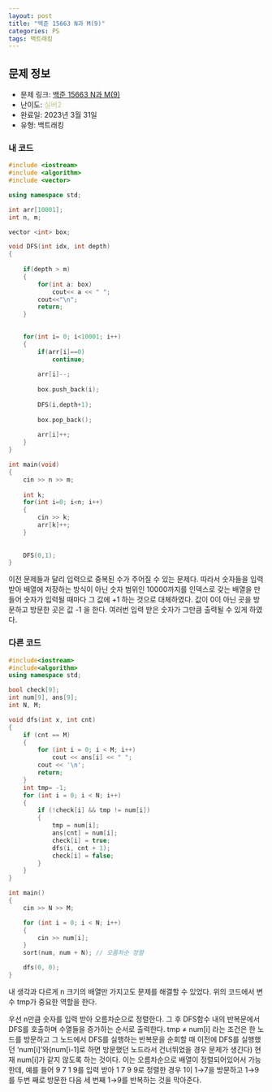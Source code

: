 ```yaml
---
layout: post
title: "백준 15663 N과 M(9)"
categories: PS
tags: 백트래킹
---
```


## 문제 정보
- 문제 링크: [백준 15663 N과 M(9)](https://www.acmicpc.net/problem/15663)
- 난이도: <span style="color:#B5C78A">실버2</span>
- 완료일: 2023년 3월 31일
- 유형: 백트래킹

### 내 코드

```C++
#include <iostream>
#include <algorithm>
#include <vector>

using namespace std;

int arr[10001];
int n, m;

vector <int> box;

void DFS(int idx, int depth)
{
	
	if(depth > m)
	{
		for(int a: box)
			cout<< a << " ";
		cout<<"\n";
		return;
	}

		
	for(int i= 0; i<10001; i++)
	{
		if(arr[i]==0)
			continue;
		
		arr[i]--;
		
		box.push_back(i);
		
		DFS(i,depth+1);	
		
		box.pop_back();
		
		arr[i]++;
	}
}

int main(void)
{
	cin >> n >> m;
	
	int k;
	for(int i=0; i<n; i++)
	{
		cin >> k;
		arr[k]++;
	}	
	
	
	DFS(0,1);
}
```

이전 문제들과 달리 입력으로 중복된 수가 주어질 수 있는 문제다. 따라서 숫자들을 입력 받아 배열에 저장하는 방식이 아닌 숫자 범위인 10000까지를 인덱스로 갖는 배열을 만들어 숫자가 입력될 때마다 그 값에 +1 하는 것으로 대체하였다. 값이 0이 아닌 곳을 방문하고 방문한 곳은 값 -1 을 한다. 여러번 입력 받은 숫자가 그만큼 출력될 수 있게 하였다.

### 다른 코드

```C++
#include<iostream>
#include<algorithm>
using namespace std;

bool check[9];
int num[9], ans[9];
int N, M;

void dfs(int x, int cnt)
{
	if (cnt == M)
	{
		for (int i = 0; i < M; i++)
			cout << ans[i] << " ";
		cout << '\n';
		return;
	}
	int tmp= -1;
	for (int i = 0; i < N; i++)
	{
		if (!check[i] && tmp != num[i])
		{
			tmp = num[i];
			ans[cnt] = num[i];
			check[i] = true;
			dfs(i, cnt + 1);
			check[i] = false;
		}
	}
}

int main()
{
	cin >> N >> M;

	for (int i = 0; i < N; i++)
	{
		cin >> num[i];
	}
	sort(num, num + N); // 오름차순 정렬

	dfs(0, 0);
}
```

내 생각과 다르게 n 크기의 배열만 가지고도 문제를 해결할 수 있었다. 위의 코드에서 변수 tmp가 중요한 역할을 한다.

우선 n만큼 숫자를 입력 받아 오름차순으로 정렬한다. 그 후 DFS함수 내의 반복문에서 DFS를 호출하며 수열들을 증가하는 순서로 출력한다. tmp ≠ num[i] 라는 조건은 한 노드를 방문하고 그 노드에서 DFS를 실행하는 반복문을 순회할 때 이전에 DFS를 실행했던 ‘num[i]’와(num[i-1]로 하면 방문했던 노드라서 건너뛰었을 경우 문제가 생긴다) 현재 num[i]가 같지 않도록 하는 것이다. 이는 오름차순으로 배열이 정렬되어있어서 가능한데, 예를 들어 9 7 1 9를 입력 받아 1 7 9 9로 정렬한 경우 1이 1→7을 방문하고 1→9를 두번 째로 방문한 다음 세 번째 1→9를 반복하는 것을 막아준다.
